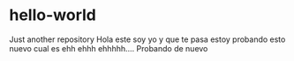 # hello-world
Just another repository
Hola este soy yo y que te pasa estoy probando esto nuevo cual es ehh ehhh ehhhhh....
Probando de nuevo
